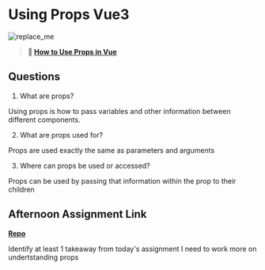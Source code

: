 # Using Props Vue3

![replace_me](https://codeworks.blob.core.windows.net/public/assets/img/illustrations/placeholder.svg)

> **📖 [How to Use Props in Vue](https://codeworksacademy.com/fs-student-guide/resources/wk6/02-Props)**

## Questions

1. What are props?

Using props is how to pass variables and other information between different components.

2. What are props used for?

Props are used exactly the same as parameters and arguments

3. Where can props be used or accessed?

Props can be used by passing that information within the prop to their children

## Afternoon Assignment Link

**[Repo](https://github.com/DrakeGraham4/NASA)**

Identify at least 1 takeaway from today's assignment
I need to work more on undertstanding props
